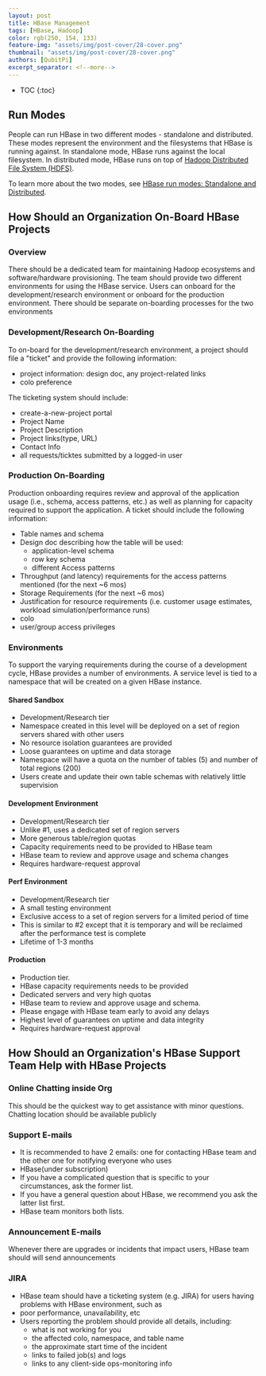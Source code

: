 ```yaml
---
layout: post
title: HBase Management
tags: [HBase, Hadoop]
color: rgb(250, 154, 133)
feature-img: "assets/img/post-cover/28-cover.png"
thumbnail: "assets/img/post-cover/28-cover.png"
authors: [QubitPi]
excerpt_separator: <!--more-->
---
```


<!--more-->

* TOC
{:toc}

## Run Modes

People can run HBase in two different modes - standalone and distributed. These modes represent the environment and the
filesystems that HBase is running against. In standalone mode, HBase runs against the local filesystem. In distributed
mode, HBase runs on top of
[Hadoop Distributed File System (HDFS)](http://en.wikipedia.org/wiki/HDFS#Hadoop_distributed_file_system).
 
To learn more about the two modes, see 
[HBase run modes: Standalone and Distributed](http://hbase.apache.org/book/standalone_dist.html).

## How Should an Organization On-Board HBase Projects

### Overview

There should be a dedicated team for maintaining Hadoop ecosystems and software/hardware provisioning. The team should
provide two different environments for using the HBase service. Users can onboard for the development/research
environment or onboard for the production environment. There should be separate on-boarding processes for the two
environments

### Development/Research On-Boarding

To on-board for the development/research environment, a project should file a "ticket" and provide the following
information:

* project information: design doc, any project-related links
* colo preference

The ticketing system should include:

* create-a-new-project portal
* Project Name
* Project Description
* Project links(type, URL)
* Contact Info
* all requests/ticktes submitted by a logged-in user

### Production On-Boarding

Production onboarding requires review and approval of the application usage (i.e., schema, access patterns, etc.) as
well as planning for capacity required to support the application. A ticket should include the following information:

* Table names and schema
* Design doc describing how the table will be used:
     - application-level schema 
     - row key schema
     - different Access patterns
* Throughput (and latency) requirements for the access patterns mentioned (for the next ~6 mos)
* Storage Requirements (for the next ~6 mos)
* Justification for resource requirements (i.e. customer usage estimates, workload simulation/performance runs)
* colo
* user/group access privileges

### Environments

To support the varying requirements during the course of a development cycle,  HBase provides a number of environments.
A service level is tied to a namespace that will be created on a given HBase instance.

#### Shared Sandbox

   - Development/Research tier
   - Namespace created in this level will be deployed on a set of region servers shared with other users
   - No resource isolation guarantees are provided
   - Loose guarantees on uptime and data storage
   - Namespace will have a quota on the number of tables (5) and number of total regions (200)
   - Users create and update their own table schemas with relatively little supervision

#### Development Environment

   - Development/Research tier
   - Unlike #1, uses a dedicated set of region servers
   - More generous table/region quotas
   - Capacity requirements need to be provided to HBase team
   - HBase team to review and approve usage and schema changes
   - Requires hardware-request approval

#### Perf Environment

   - Development/Research tier
   - A small testing environment 
   - Exclusive access to a set of region servers for a limited period of time
   - This is similar to #2 except that it is temporary and will be reclaimed after the performance test is complete
   - Lifetime of 1-3 months

#### Production

   - Production tier.
   - HBase capacity requirements needs to be provided
   - Dedicated servers and very high quotas
   - HBase team to review and approve usage and schema. 
   - Please engage with HBase team early to avoid any delays
   - Highest level of guarantees on uptime and data integrity
   - Requires hardware-request approval

## How Should an Organization's HBase Support Team Help with HBase Projects

### Online Chatting inside Org

This should be the quickest way to get assistance with minor questions. Chatting location should be available publicly

### Support E-mails

* It is recommended to have 2 emails: one for contacting HBase team and the other one for notifying everyone who uses
* HBase(under subscription)
* If you have a complicated question that is specific to your circumstances, ask the former list.
* If you have a general question about HBase, we recommend you ask the latter list first.
* HBase team monitors both lists.

### Announcement E-mails

Whenever there are upgrades or incidents that impact users, HBase team should will send announcements

### JIRA

* HBase team should have a ticketing system (e.g. JIRA) for users having problems with HBase environment, such as
* poor performance, unavailability, etc
* Users reporting the problem should provide all details, including:
    - what is not working for you
    - the affected colo, namespace, and table name
    - the approximate start time of the incident
    - links to failed job(s) and logs
    - links to any client-side ops-monitoring info
